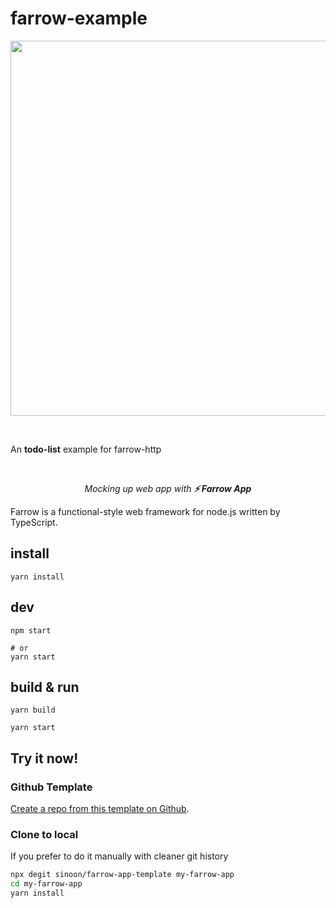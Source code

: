 # farrow-example

<p align='center'>
  <img src='https://repository-images.githubusercontent.com/322856776/d39c8800-4250-11eb-8bec-8e595537992c' width='600'/>
</p>

<br />

An **todo-list** example for farrow-http

<br />

<p align='center'>
<em>Mocking up web app with <b>⚡️ Farrow App</b></em>
</p>

Farrow is a functional-style web framework for node.js written by TypeScript.

## install

```shell
yarn install
```

## dev

```shell
npm start

# or
yarn start
```

## build & run

```shell
yarn build

yarn start
```

## Try it now!

### Github Template

[Create a repo from this template on Github](https://github.com/sinoon/farrow-app-template/generate).

### Clone to local

If you prefer to do it manually with cleaner git history

```bash
npx degit sinoon/farrow-app-template my-farrow-app
cd my-farrow-app
yarn install
```


